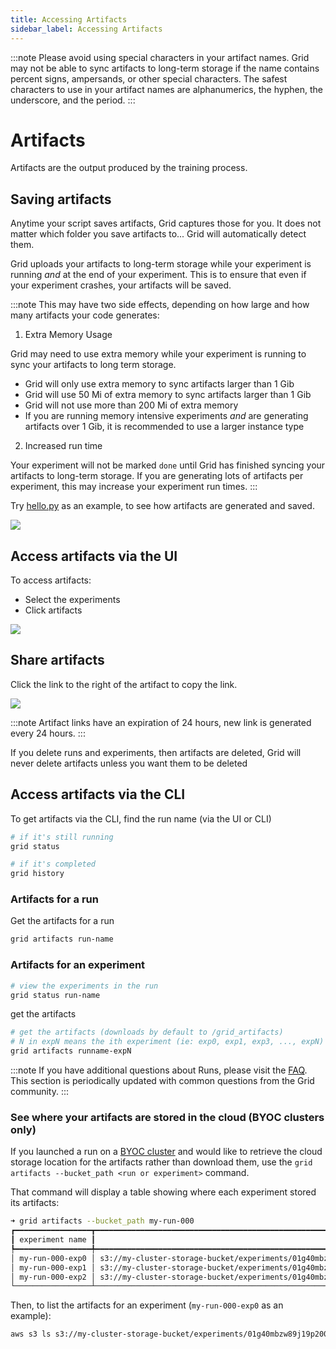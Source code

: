 ```yaml
---
title: Accessing Artifacts
sidebar_label: Accessing Artifacts
---
```


:::note
Please avoid using special characters in your artifact names. Grid may not be able to sync artifacts to long-term storage if the name contains percent signs, ampersands, or other special characters. The safest characters to use in your artifact names are alphanumerics, the hyphen, the underscore, and the period.
:::

# Artifacts
Artifacts are the output produced by the training process.

## Saving artifacts

Anytime your script saves artifacts, Grid captures those for you. It does not matter which folder you save artifacts to... Grid will automatically detect them.

Grid uploads your artifacts to long-term storage while your experiment is running *and* at the end of your experiment. This is to ensure that even if your experiment crashes, your artifacts will be saved.

:::note
This may have two side effects, depending on how large and how many artifacts your code generates:

1. Extra Memory Usage

Grid may need to use extra memory while your experiment is running to sync your artifacts to long term storage.
  - Grid will only use extra memory to sync artifacts larger than 1 Gib
  - Grid will use 50 Mi of extra memory to sync artifacts larger than 1 Gib
  - Grid will not use more than 200 Mi of extra memory
  - If you are running memory intensive experiments *and* are generating artifacts over 1 Gib, it is recommended to use a larger instance type

2. Increased run time

Your experiment will not be marked `done` until Grid has finished syncing your artifacts to long-term storage. If you are generating lots of artifacts per experiment, this may increase your experiment run times.
:::

Try [hello.py](https://github.com/williamFalcon/hello/blob/main/hello.py) as an example, to see how artifacts are generated and saved. 

![](/images/runs/runs-artifacts.png)

## Access artifacts via the UI

To access artifacts:

* Select the experiments
* Click artifacts

![](/images/runs/art.gif)

## Share artifacts

Click the link to the right of the artifact to copy the link.

![](/images/runs/sharing-artifacts.png)

:::note
Artifact links have an expiration of 24 hours, new link is generated every 24 hours.
:::

If you delete runs and experiments, then artifacts are deleted, Grid will never delete artifacts unless you want them to be deleted

## Access artifacts via the CLI

To get artifacts via the CLI, find the run name (via the UI or CLI)

```bash
# if it's still running
grid status

# if it's completed
grid history
```

### Artifacts for a run

Get the artifacts for a run

```bash
grid artifacts run-name
```

### Artifacts for an experiment

```bash
# view the experiments in the run
grid status run-name
```

get the artifacts

```bash
# get the artifacts (downloads by default to /grid_artifacts)
# N in expN means the ith experiment (ie: exp0, exp1, exp3, ..., expN)
grid artifacts runname-expN
```
:::note
If you have additional questions about Runs, please visit the [FAQ](https://docs.grid.ai/features/runs/faq). This section is periodically updated with common questions from the Grid community.
:::


### See where your artifacts are stored in the cloud (BYOC clusters only)

If you launched a run on a [BYOC cluster](../../../platform/2_Custom%20Cloud%20Credentials/1_byoc.md)
and would like to retrieve the cloud storage location for the artifacts rather than download them,
use the `grid artifacts --bucket_path <run or experiment>` command.

That command will display a table showing where each experiment stored its artifacts:
```bash
➜ grid artifacts --bucket_path my-run-000
┏━━━━━━━━━━━━━━━━━┳━━━━━━━━━━━━━━━━━━━━━━━━━━━━━━━━━━━━━━━━━━━━━━━━━━━━━━━━━━━━━━━━━━━━━━━━━━━━━━━━━━┓
┃ experiment name ┃                                                         bucket path to artifacts ┃
┡━━━━━━━━━━━━━━━━━╇━━━━━━━━━━━━━━━━━━━━━━━━━━━━━━━━━━━━━━━━━━━━━━━━━━━━━━━━━━━━━━━━━━━━━━━━━━━━━━━━━━┩
│ my-run-000-exp0 │ s3://my-cluster-storage-bucket/experiments/01g40mbzw89j19p20000000000/artifacts/ │
│ my-run-000-exp1 │ s3://my-cluster-storage-bucket/experiments/01g40mbzw8arz3ds0000000001/artifacts/ │
│ my-run-000-exp2 │ s3://my-cluster-storage-bucket/experiments/01g40mbzw8g8xdtz0000000002/artifacts/ │
└─────────────────┴──────────────────────────────────────────────────────────────────────────────────┘
```

Then, to list the artifacts for an experiment (`my-run-000-exp0` as an example):
```bash
aws s3 ls s3://my-cluster-storage-bucket/experiments/01g40mbzw89j19p20000000000/artifacts/
```
